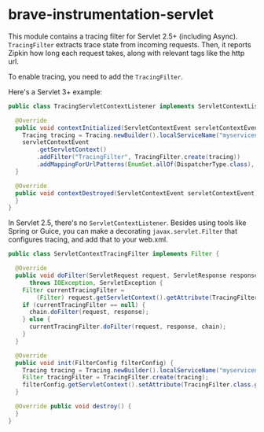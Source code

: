 # brave-instrumentation-servlet
This module contains a tracing filter for Servlet 2.5+ (including Async).
`TracingFilter` extracts trace state from incoming requests. Then, it
reports Zipkin how long each request takes, along with relevant tags
like the http url.

To enable tracing, you need to add the `TracingFilter`.

Here's a Servlet 3+ example:
```java
public class TracingServletContextListener implements ServletContextListener {

  @Override
  public void contextInitialized(ServletContextEvent servletContextEvent) {
    Tracing tracing = Tracing.newBuilder().localServiceName("myservicename").build();
    servletContextEvent
        .getServletContext()
        .addFilter("TracingFilter", TracingFilter.create(tracing))
        .addMappingForUrlPatterns(EnumSet.allOf(DispatcherType.class), true, "/*");
  }

  @Override
  public void contextDestroyed(ServletContextEvent servletContextEvent) {
  }
}
```

In Servlet 2.5, there's no `ServletContextListener`. Besides using tools
like Spring or Guice, you can make a decorating `javax.servlet.Filter`
that configures tracing, and add that to your web.xml.
```java
public class ServletContextTracingFilter implements Filter {

  @Override
  public void doFilter(ServletRequest request, ServletResponse response, FilterChain chain)
      throws IOException, ServletException {
    Filter currentTracingFilter =
        (Filter) request.getServletContext().getAttribute(TracingFilter.class.getName());
    if (currentTracingFilter == null) {
      chain.doFilter(request, response);
    } else {
      currentTracingFilter.doFilter(request, response, chain);
    }
  }

  @Override
  public void init(FilterConfig filterConfig) {
    Tracing tracing = Tracing.newBuilder().localServiceName("myservicename").build();
    Filter tracingFilter = TracingFilter.create(tracing);
    filterConfig.getServletContext().setAttribute(TracingFilter.class.getName(), tracingFilter);
  }

  @Override public void destroy() {
  }
}
```
